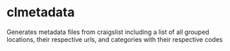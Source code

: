 clmetadata
==========

Generates metadata files from craigslist including a list of all grouped locations, their respective urls, and categories with their respective codes
